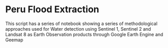 # Peru Flood Extraction
 This script has a series of notebook showing a series of methodological approaches used for Water detection using Sentinel 1, Sentinel 2 and Landsat 8 as Earth Observation products through Google Earth Engine and Geemap
